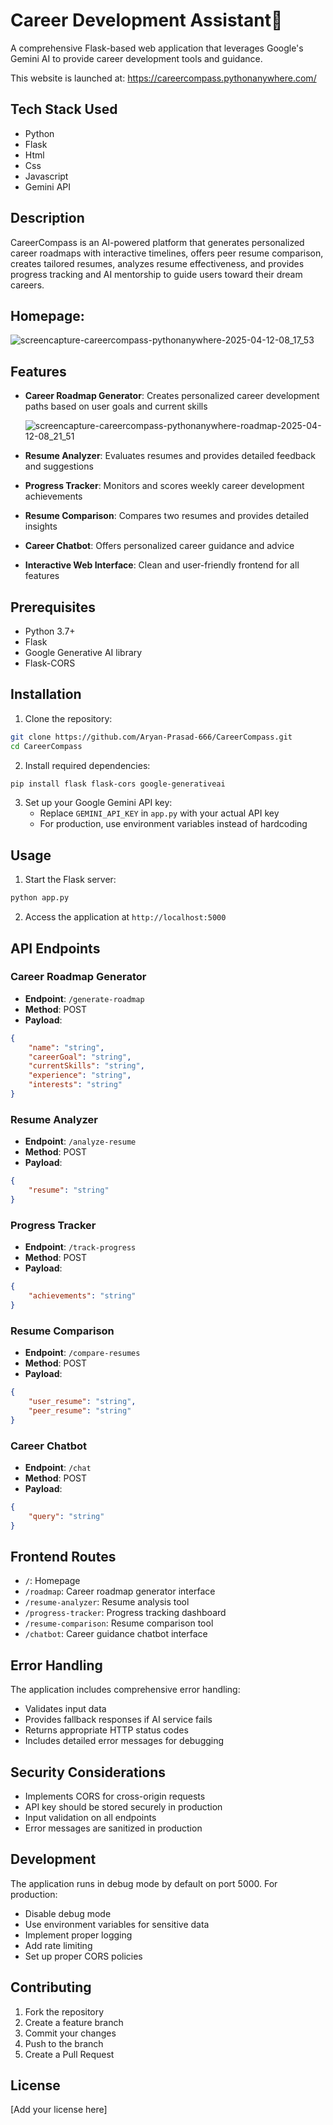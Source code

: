 # Career Development Assistant📃

A comprehensive Flask-based web application that leverages Google's Gemini AI to provide career development tools and guidance.

This website is launched at: https://careercompass.pythonanywhere.com/ 

## Tech Stack Used
- Python
- Flask
- Html
- Css
- Javascript
- Gemini API

## Description

CareerCompass is an AI-powered platform that generates personalized career roadmaps with interactive timelines, offers peer resume comparison, creates tailored resumes, analyzes resume effectiveness, and provides progress tracking and AI mentorship to guide users toward their dream careers.

## Homepage:
![screencapture-careercompass-pythonanywhere-2025-04-12-08_17_53](https://github.com/user-attachments/assets/2848b11d-c561-43bf-8923-b5e98090d887)

## Features

- **Career Roadmap Generator**: Creates personalized career development paths based on user goals and current skills
  
  ![screencapture-careercompass-pythonanywhere-roadmap-2025-04-12-08_21_51](https://github.com/user-attachments/assets/2eba9b07-dcdb-4244-9070-97194590462c)

- **Resume Analyzer**: Evaluates resumes and provides detailed feedback and suggestions
- **Progress Tracker**: Monitors and scores weekly career development achievements
- **Resume Comparison**: Compares two resumes and provides detailed insights
- **Career Chatbot**: Offers personalized career guidance and advice
- **Interactive Web Interface**: Clean and user-friendly frontend for all features

## Prerequisites

- Python 3.7+
- Flask
- Google Generative AI library
- Flask-CORS

## Installation

1. Clone the repository:
```bash
git clone https://github.com/Aryan-Prasad-666/CareerCompass.git
cd CareerCompass
```

2. Install required dependencies:
```bash
pip install flask flask-cors google-generativeai
```

3. Set up your Google Gemini API key:
   - Replace `GEMINI_API_KEY` in `app.py` with your actual API key
   - For production, use environment variables instead of hardcoding

## Usage

1. Start the Flask server:
```bash
python app.py
```

2. Access the application at `http://localhost:5000`

## API Endpoints

### Career Roadmap Generator
- **Endpoint**: `/generate-roadmap`
- **Method**: POST
- **Payload**:
```json
{
    "name": "string",
    "careerGoal": "string",
    "currentSkills": "string",
    "experience": "string",
    "interests": "string"
}
```

### Resume Analyzer
- **Endpoint**: `/analyze-resume`
- **Method**: POST
- **Payload**:
```json
{
    "resume": "string"
}
```

### Progress Tracker
- **Endpoint**: `/track-progress`
- **Method**: POST
- **Payload**:
```json
{
    "achievements": "string"
}
```

### Resume Comparison
- **Endpoint**: `/compare-resumes`
- **Method**: POST
- **Payload**:
```json
{
    "user_resume": "string",
    "peer_resume": "string"
}
```

### Career Chatbot
- **Endpoint**: `/chat`
- **Method**: POST
- **Payload**:
```json
{
    "query": "string"
}
```

## Frontend Routes

- `/`: Homepage
- `/roadmap`: Career roadmap generator interface
- `/resume-analyzer`: Resume analysis tool
- `/progress-tracker`: Progress tracking dashboard
- `/resume-comparison`: Resume comparison tool
- `/chatbot`: Career guidance chatbot interface

## Error Handling

The application includes comprehensive error handling:
- Validates input data
- Provides fallback responses if AI service fails
- Returns appropriate HTTP status codes
- Includes detailed error messages for debugging

## Security Considerations

- Implements CORS for cross-origin requests
- API key should be stored securely in production
- Input validation on all endpoints
- Error messages are sanitized in production

## Development

The application runs in debug mode by default on port 5000. For production:
- Disable debug mode
- Use environment variables for sensitive data
- Implement proper logging
- Add rate limiting
- Set up proper CORS policies

## Contributing

1. Fork the repository
2. Create a feature branch
3. Commit your changes
4. Push to the branch
5. Create a Pull Request

## License

[Add your license here]
